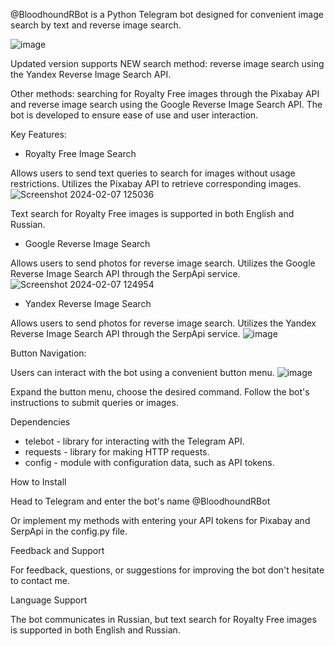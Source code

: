 @BloodhoundRBot is a Python Telegram bot designed for convenient image search by text and reverse image search.

  ![image](https://github.com/rumiantsevaa/Bloodhound/assets/89034072/aac17b60-4e16-4685-b7c9-bdbbc23db4ea)

Updated version supports NEW search method: reverse image search using the Yandex Reverse Image Search API.

Other methods: searching for Royalty Free images through the Pixabay API and reverse image search using the Google Reverse Image Search API. 
The bot is developed to ensure ease of use and user interaction.

Key Features:
* Royalty Free Image Search

Allows users to send text queries to search for images without usage restrictions.
Utilizes the Pixabay API to retrieve corresponding images.
![Screenshot 2024-02-07 125036](https://github.com/rumiantsevaa/Bloodhound/assets/89034072/13186cce-c73b-4349-8691-355c25865d09)


Text search for Royalty Free images is supported in both English and Russian.

* Google Reverse Image Search

Allows users to send photos for reverse image search.
Utilizes the Google Reverse Image Search API through the SerpApi service.
![Screenshot 2024-02-07 124954](https://github.com/rumiantsevaa/Bloodhound/assets/89034072/ce447266-c813-4fdc-a3dd-4d38c4e30995)

* Yandex Reverse Image Search

Allows users to send photos for reverse image search.
Utilizes the Yandex Reverse Image Search API through the SerpApi service.
![image](https://github.com/rumiantsevaa/Bloodhound/assets/89034072/112a2a81-5500-4004-9070-576154324206)


Button Navigation:

Users can interact with the bot using a convenient button menu.
![image](https://github.com/rumiantsevaa/Bloodhound/assets/89034072/f7818732-2804-4739-ae55-a34f5bfac624)



Expand the button menu, choose the desired command. Follow the bot's instructions to submit queries or images.

Dependencies
* telebot - library for interacting with the Telegram API.
* requests - library for making HTTP requests.
* config - module with configuration data, such as API tokens.

How to Install

Head to Telegram and enter the bot's name @BloodhoundRBot

Or implement my methods with entering your API tokens for Pixabay and SerpApi in the config.py file.

Feedback and Support

For feedback, questions, or suggestions for improving the bot don't hesitate to contact me.

Language Support

The bot communicates in Russian, but text search for Royalty Free images is supported in both English and Russian.
